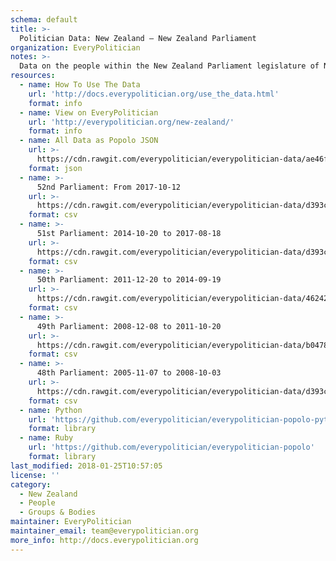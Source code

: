 ```yaml
---
schema: default
title: >-
  Politician Data: New Zealand — New Zealand Parliament
organization: EveryPolitician
notes: >-
  Data on the people within the New Zealand Parliament legislature of New Zealand.
resources:
  - name: How To Use The Data
    url: 'http://docs.everypolitician.org/use_the_data.html'
    format: info
  - name: View on EveryPolitician
    url: 'http://everypolitician.org/new-zealand/'
    format: info
  - name: All Data as Popolo JSON
    url: >-
      https://cdn.rawgit.com/everypolitician/everypolitician-data/ae46f5f80a3f310404a45e187fbc24253db2ecc3/data/New_Zealand/House/ep-popolo-v1.0.json
    format: json
  - name: >-
      52nd Parliament: From 2017-10-12
    url: >-
      https://cdn.rawgit.com/everypolitician/everypolitician-data/d393cf352df469ede6f24b788578994ef950085a/data/New_Zealand/House/term-52.csv
    format: csv
  - name: >-
      51st Parliament: 2014-10-20 to 2017-08-18
    url: >-
      https://cdn.rawgit.com/everypolitician/everypolitician-data/d393cf352df469ede6f24b788578994ef950085a/data/New_Zealand/House/term-51.csv
    format: csv
  - name: >-
      50th Parliament: 2011-12-20 to 2014-09-19
    url: >-
      https://cdn.rawgit.com/everypolitician/everypolitician-data/46242cdff5ac5a57a8e736eef85e8ca192b945d2/data/New_Zealand/House/term-50.csv
    format: csv
  - name: >-
      49th Parliament: 2008-12-08 to 2011-10-20
    url: >-
      https://cdn.rawgit.com/everypolitician/everypolitician-data/b04781f584be5172ab897f94c6d76d22a9bacc88/data/New_Zealand/House/term-49.csv
    format: csv
  - name: >-
      48th Parliament: 2005-11-07 to 2008-10-03
    url: >-
      https://cdn.rawgit.com/everypolitician/everypolitician-data/d393cf352df469ede6f24b788578994ef950085a/data/New_Zealand/House/term-48.csv
    format: csv
  - name: Python
    url: 'https://github.com/everypolitician/everypolitician-popolo-python'
    format: library
  - name: Ruby
    url: 'https://github.com/everypolitician/everypolitician-popolo'
    format: library
last_modified: 2018-01-25T10:57:05
license: ''
category:
  - New Zealand
  - People
  - Groups & Bodies
maintainer: EveryPolitician
maintainer_email: team@everypolitician.org
more_info: http://docs.everypolitician.org
---
```

